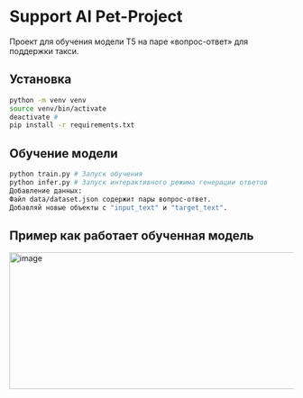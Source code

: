 # Support AI Pet-Project

Проект для обучения модели T5 на паре «вопрос-ответ» для поддержки такси.

## Установка

```bash
python -m venv venv
source venv/bin/activate  
deactivate # 
pip install -r requirements.txt
```


## Обучение модели
```bash
python train.py # Запуск обучения
python infer.py # Запуск интерактивного режима генерации ответов
Добавление данных:
Файл data/dataset.json содержит пары вопрос-ответ.
Добавляй новые объекты с "input_text" и "target_text".
```
## Пример как работает обученная модель
<img width="1280" height="243" alt="image" src="https://github.com/user-attachments/assets/9138bf4b-3bd5-4d76-b646-e3db5fab16c7" />
